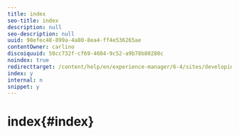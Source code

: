 ```yaml
---
title: index
seo-title: index
description: null
seo-description: null
uuid: 98efec48-899a-4a80-8ea4-ff4e536265ae
contentOwner: carlino
discoiquuid: 50cc732f-cf69-4604-9c52-a9b78b80280c
noindex: true
redirecttarget: /content/help/en/experience-manager/6-4/sites/developing/using/reference-materials
index: y
internal: n
snippet: y
---
```


# index{#index}

